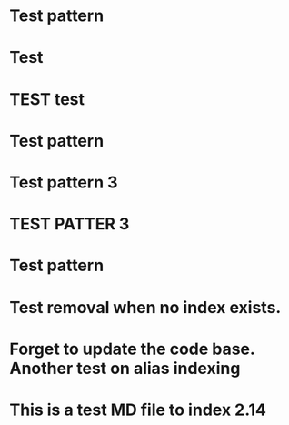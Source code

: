 # Test pattern
# Test

# TEST test
# Test pattern
# Test pattern 3
# TEST PATTER 3
# Test pattern
# Test removal when no index exists.
# Forget to update the code base. Another test on alias indexing
# This is a test MD file to index 2.14
